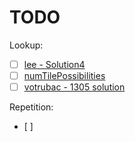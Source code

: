# TODO

Lookup:
- [ ] [lee - Solution4](src/leetcode/increasingBST.cpp)
- [ ] [numTilePossibilities](src/leetcode/numTilePossibilities.cpp)
- [ ] [votrubac - 1305 solution](https://leetcode.com/problems/all-elements-in-two-binary-search-trees/discuss/464073/C%2B%2B-One-Pass-Traversal)

Repetition:
- [ ] 
